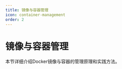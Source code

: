 ```yaml
---
title: 镜像与容器管理
icon: container-management
order: 2
---
```


# 镜像与容器管理

本节详细介绍Docker镜像与容器的管理原理和实践方法。
